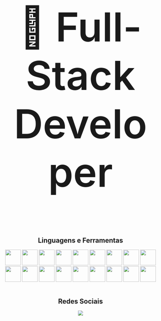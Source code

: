 <br>
<p align="center" style="margin-top: -15px; user-select: none;font-size: 128px; font-weight: 600">🌟 Full-Stack Developer</p>
<div align="center" style="user-select: none;">
    <h2>Linguagens e Ferramentas</h2>
    <img src="https://cdn.jsdelivr.net/gh/devicons/devicon/icons/android/android-original-wordmark.svg" width="50" height="50"/>
    <img src="https://cdn.jsdelivr.net/gh/devicons/devicon/icons/csharp/csharp-original.svg" width="50" height="50"/>
    <img src="https://cdn.jsdelivr.net/gh/devicons/devicon/icons/git/git-original.svg" width="50" height="50"/>
    <img src="https://cdn.jsdelivr.net/gh/devicons/devicon/icons/amazonwebservices/amazonwebservices-original.svg" width="50" height="50"/>
    <img src="https://cdn.jsdelivr.net/gh/devicons/devicon/icons/azure/azure-original.svg" width="50" height="50"/>
    <img src="https://cdn.jsdelivr.net/gh/devicons/devicon/icons/electron/electron-original.svg" width="50" height="50"/>
    <img src="https://cdn.jsdelivr.net/gh/devicons/devicon/icons/express/express-original.svg" width="50" height="50"/>
    <img src="https://cdn.jsdelivr.net/gh/devicons/devicon/icons/googlecloud/googlecloud-original.svg" width="50" height="50"/>
    <img src="https://cdn.jsdelivr.net/gh/devicons/devicon/icons/heroku/heroku-plain.svg" width="50" height="50"/>
    <img src="https://cdn.jsdelivr.net/gh/devicons/devicon/icons/javascript/javascript-original.svg" width="50" height="50"/>
    <img src="https://cdn.jsdelivr.net/gh/devicons/devicon/icons/nodejs/nodejs-original.svg" width="50" height="50"/>
    <img src="https://cdn.jsdelivr.net/gh/devicons/devicon/icons/discordjs/discordjs-original.svg" width="50" height="50"/>
    <img src="https://cdn.jsdelivr.net/gh/devicons/devicon/icons/linux/linux-original.svg" width="50" height="50"/>
    <img src="https://cdn.jsdelivr.net/gh/devicons/devicon/icons/mongodb/mongodb-original.svg" width="50" height="50"/>
    <img src="https://cdn.jsdelivr.net/gh/devicons/devicon/icons/mysql/mysql-original.svg" width="50" height="50"/>
    <img src="https://cdn.jsdelivr.net/gh/devicons/devicon/icons/react/react-original.svg" width="50" height="50"/>
    <img src="https://cdn.jsdelivr.net/gh/devicons/devicon/icons/filezilla/filezilla-plain.svg" width="50" height="50"/>
    <img src="https://cdn.jsdelivr.net/gh/devicons/devicon/icons/docker/docker-original.svg" width="50" height="50"/>
</div>
<br>
<div align="center" style="user-select: none;">
<h2>Redes Sociais</h2>
<a href="https://www.youtube.com/@NerdGuin" target="_blank"><img src="https://img.shields.io/badge/YouTube-FF0000?style=for-the-badge&logo=youtube&logoColor=white" target="_blank"></a>
</div>
